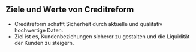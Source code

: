 ## Ziele und Werte von Creditreform

- Creditreform schafft Sicherheit durch aktuelle und qualitativ hochwertige Daten.
- Ziel ist es, Kundenbeziehungen sicherer zu gestalten und die Liquidität der Kunden zu steigern.
